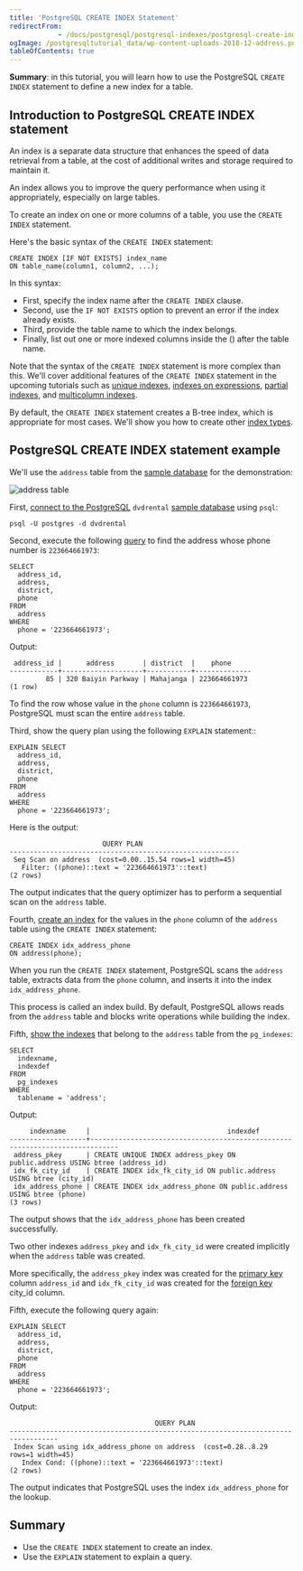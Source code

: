 ```yaml
---
title: 'PostgreSQL CREATE INDEX Statement'
redirectFrom: 
            - /docs/postgresql/postgresql-indexes/postgresql-create-index/
ogImage: /postgresqltutorial_data/wp-content-uploads-2018-12-address.png
tableOfContents: true
---
```


**Summary**: in this tutorial, you will learn how to use the PostgreSQL `CREATE INDEX` statement to define a new index for a table.



## Introduction to PostgreSQL CREATE INDEX statement



An index is a separate data structure that enhances the speed of data retrieval from a table, at the cost of additional writes and storage required to maintain it.



An index allows you to improve the query performance when using it appropriately, especially on large tables.



To create an index on one or more columns of a table, you use the `CREATE INDEX` statement.



Here's the basic syntax of the `CREATE INDEX` statement:



```
CREATE INDEX [IF NOT EXISTS] index_name
ON table_name(column1, column2, ...);
```



In this syntax:



- First, specify the index name after the `CREATE INDEX` clause.
- Second, use the `IF NOT EXISTS` option to prevent an error if the index already exists.
- Third, provide the table name to which the index belongs.
- Finally, list out one or more indexed columns inside the () after the table name.


Note that the syntax of the `CREATE INDEX` statement is more complex than this. We'll cover additional features of the `CREATE INDEX` statement in the upcoming tutorials such as [unique indexes](https://www.postgresqltutorial.com/postgresql-indexes/postgresql-unique-index/), [indexes on expressions](https://www.postgresqltutorial.com/postgresql-indexes/postgresql-index-on-expression/), [partial indexes](https://www.postgresqltutorial.com/postgresql-indexes/postgresql-partial-index/), and [multicolumn indexes](https://www.postgresqltutorial.com/postgresql-indexes/postgresql-multicolumn-indexes/).



By default, the `CREATE INDEX` statement creates a B-tree index, which is appropriate for most cases. We'll show you how to create other [index types](https://www.postgresqltutorial.com/postgresql-indexes/postgresql-index-types/).



## PostgreSQL CREATE INDEX statement example



We'll use the `address` table from the [sample database](https://www.postgresqltutorial.com/postgresql-getting-started/postgresql-sample-database/) for the demonstration:



![address table](/postgresqltutorial_data/wp-content-uploads-2018-12-address.png)



First, [connect to the PostgreSQL](https://www.postgresqltutorial.com/postgresql-getting-started/connect-to-postgresql-database/) `dvdrental` [sample database](https://www.postgresqltutorial.com/postgresql-getting-started/postgresql-sample-database/) using `psql`:



```
psql -U postgres -d dvdrental
```



Second, execute the following [query](/docs/postgresql/postgresql-select) to find the address whose phone number is `223664661973`:



```
SELECT
  address_id,
  address,
  district,
  phone
FROM
  address
WHERE
  phone = '223664661973';
```



Output:



```
 address_id |      address       | district  |    phone
------------+--------------------+-----------+--------------
         85 | 320 Baiyin Parkway | Mahajanga | 223664661973
(1 row)
```



To find the row whose value in the `phone` column is `223664661973`, PostgreSQL must scan the entire `address` table.



Third, show the query plan using the following `EXPLAIN` statement::



```
EXPLAIN SELECT
  address_id,
  address,
  district,
  phone
FROM
  address
WHERE
  phone = '223664661973';
```



Here is the output:



```
                       QUERY PLAN
---------------------------------------------------------
 Seq Scan on address  (cost=0.00..15.54 rows=1 width=45)
   Filter: ((phone)::text = '223664661973'::text)
(2 rows)
```



The output indicates that the query optimizer has to perform a sequential scan on the `address` table.



Fourth, [create an index](https://www.postgresqltutorial.com/postgresql-indexes/postgresql-create-index/) for the values in the `phone` column of the `address` table using the `CREATE INDEX` statement:



```
CREATE INDEX idx_address_phone
ON address(phone);
```



When you run the `CREATE INDEX` statement, PostgreSQL scans the `address` table, extracts data from the `phone` column, and inserts it into the index `idx_address_phone`.



This process is called an index build. By default, PostgreSQL allows reads from the `address` table and blocks write operations while building the index.



Fifth, [show the indexes](https://www.postgresqltutorial.com/postgresql-indexes/postgresql-list-indexes/) that belong to the `address` table from the `pg_indexes`:



```
SELECT
  indexname,
  indexdef
FROM
  pg_indexes
WHERE
  tablename = 'address';
```



Output:



```
     indexname     |                                  indexdef
-------------------+-----------------------------------------------------------------------------
 address_pkey      | CREATE UNIQUE INDEX address_pkey ON public.address USING btree (address_id)
 idx_fk_city_id    | CREATE INDEX idx_fk_city_id ON public.address USING btree (city_id)
 idx_address_phone | CREATE INDEX idx_address_phone ON public.address USING btree (phone)
(3 rows)
```



The output shows that the `idx_address_phone` has been created successfully.



Two other indexes `address_pkey` and `idx_fk_city_id` were created implicitly when the `address` table was created.



More specifically, the `address_pkey` index was created for the [primary key](/docs/postgresql/postgresql-primary-key/) column `address_id` and `idx_fk_city_id` was created for the [foreign key](https://www.postgresqltutorial.com/postgresql-tutorial/postgresql-foreign-key) city_id column.



Fifth, execute the following query again:



```
EXPLAIN SELECT
  address_id,
  address,
  district,
  phone
FROM
  address
WHERE
  phone = '223664661973';
```



Output:



```
                                    QUERY PLAN
----------------------------------------------------------------------------------
 Index Scan using idx_address_phone on address  (cost=0.28..8.29 rows=1 width=45)
   Index Cond: ((phone)::text = '223664661973'::text)
(2 rows)
```



The output indicates that PostgreSQL uses the index `idx_address_phone` for the lookup.



## Summary



- Use the `CREATE INDEX` statement to create an index.
- Use the `EXPLAIN` statement to explain a query.

